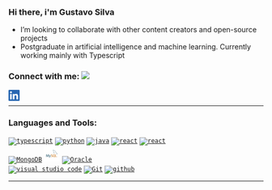 ### Hi there, i'm Gustavo Silva

-  I’m looking to collaborate with other content creators and open-source projects
-  Postgraduate in artificial intelligence and machine learning. Currently working mainly with Typescript

### Connect with me: <img src="https://media.giphy.com/media/LnQjpWaON8nhr21vNW/giphy.gif" height="32">

[<img align="left" alt="Gustavo | LinkedIn" height="22px" src="./SocialLogo/LinkedIn.png" />][linkedin]

<br />



---

### Languages and Tools:
[<code><img alt="typescript" width="32px" src="https://cdn.iconscout.com/icon/free/png-256/free-typescript-icon-svg-download-png-2945272.png"></code>](https://www.typescriptlang.org/)
[<code><img alt="python" width="32px" src="https://img.icons8.com/color/240/000000/python.png"></code>](https://www.python.org/)
[<code><img alt="java" width="32px" src="https://img.icons8.com/color/240/000000/java-coffee-cup-logo.png"></code>](https://docs.oracle.com/en/java/)
[<code><img alt="react" width="32px" src="https://img.icons8.com/color/240/000000/react-native.png" /></code>](https://reactjs.org/)
[<code><img alt="react" width="32px" src="https://logowik.com/content/uploads/images/flutter5786.jpg" /></code>](https://flutter.dev/)
<br />
[<code><img alt="MongoDB" width="32px" src="https://webimages.mongodb.com/_com_assets/cms/kuyjf3vea2hg34taa-horizontal_default_slate_blue.svg"></code>](https://www.mongodb.com/)
[<code><img alt="MySQL" width="32px" src="https://raw.githubusercontent.com/github/explore/80688e429a7d4ef2fca1e82350fe8e3517d3494d/topics/mysql/mysql.png"></code>](https://dev.mysql.com/)
[<code><img alt="Oracle" width="32px" src="https://logodix.com/logo/88244.png"></code>](https://www.oracle.com/br/database/)
<br />
[<code><img alt="visual studio code" width="32px" src="https://img.icons8.com/fluent/240/000000/visual-studio-code-2019.png" /></code>](https://code.visualstudio.com/)
[<code><img alt="Git" width="32px" src="https://img.icons8.com/color/240/000000/git.png"></code>](https://git-scm.com/)
[<code><img alt="github" width="32px" src="https://img.icons8.com/ios-glyphs/240/000000/github.png"></code>](https://github.com/)


---

[linkedin]: https://www.linkedin.com/in/gustavosbarros
[gmail]: mailto:gustavos_barros@hotmail.com
[instagram]: https://www.instagram.com/ogustavo.silva
